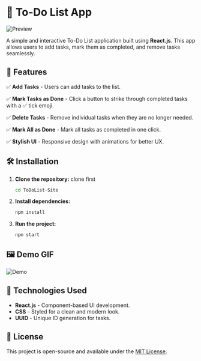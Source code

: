 # 📝 To-Do List App

![Preview](https://res.cloudinary.com/dx7ylrage/image/upload/v1740331126/Screenshot_2025-02-23_224819_vzfgbb.png)

A simple and interactive To-Do List application built using **React.js**. This app allows users to add tasks, mark them as completed, and remove tasks seamlessly.

## 🚀 Features

✅ **Add Tasks** - Users can add tasks to the list.

✅ **Mark Tasks as Done** - Click a button to strike through completed tasks with a ✅ tick emoji.

✅ **Delete Tasks** - Remove individual tasks when they are no longer needed.

✅ **Mark All as Done** - Mark all tasks as completed in one click.

✅ **Stylish UI** - Responsive design with animations for better UX.

## 🛠️ Installation

1. **Clone the repository:** clone first
   ```sh
   cd ToDoList-Site
   ```

2. **Install dependencies:**
   ```sh
   npm install
   ```

3. **Run the project:**
   ```sh
   npm start
   ```

## 🖼️ Demo GIF

![Demo](https://res.cloudinary.com/dx7ylrage/image/upload/v1740327026/todo_oln2h0.gif)

## 🔧 Technologies Used

- **React.js** - Component-based UI development.
- **CSS** - Styled for a clean and modern look.
- **UUID** - Unique ID generation for tasks.

## 📜 License

This project is open-source and available under the [MIT License](LICENSE).
